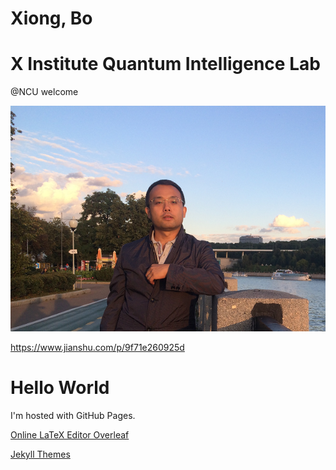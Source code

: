 # Xiong, Bo

# X Institute Quantum Intelligence Lab

@NCU
welcome

![My_Pic2](README.assets/My_Pic2.png)

<html>
<html>
<body>

https://www.jianshu.com/p/9f71e260925d

<h1>Hello World</h1>
<p>I'm hosted with GitHub Pages.</p>
<a href="https://www.overleaf.com?r=aef8cb5c&rm=d&rs=b">Online LaTeX Editor Overleaf</a>

<br>

<a href="http://jekyllthemes.org/">Jekyll Themes</a>



</body>
</html>

